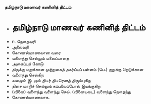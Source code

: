 **தமிழ்நாடு மாணவர் கணினித் திட்டம்**
- # தமிழ்நாடு மாணவர் கணினித் திட்டம்
- n. நௌதவரி
- அலைவரி
- கோணல்மாணலான வரை
- வளைந்து செல்லும் மலைப்பாதை
- அகைப்புக் கோடு
- திருக்கு மறுக்கான முற்றுகைத் தகர்ப்புப் பள்ளம் (பெ.) குறுக்கு நெடுக்கான
- வளைந்து செல்கிற
- வலமும் இடமும் திடீர் திடீரெனத் திரும்புகிற
- திசை மாறிச் செல்லுங் கப்பலைப்போல் இயங்குகிற
- (வினை) வளைந்து வளைந்து செல். (வினையடை) வளைந்து நௌதந்து
- கோணல்மாணலாக.

